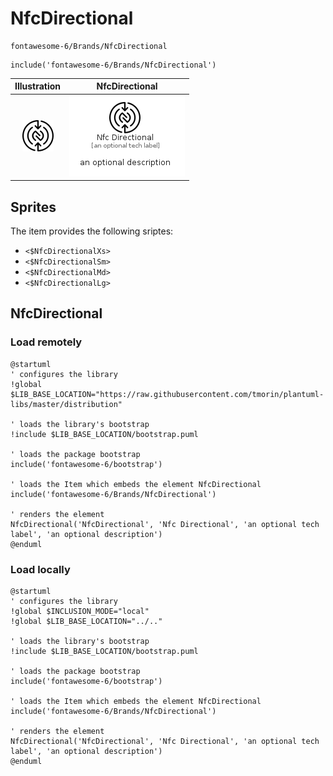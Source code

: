 # NfcDirectional


```text
fontawesome-6/Brands/NfcDirectional
```

```text
include('fontawesome-6/Brands/NfcDirectional')
```



| Illustration | NfcDirectional |
| :---: | :---: |
| ![illustration for Illustration](../../fontawesome-6/Brands/NfcDirectional.png) | ![illustration for NfcDirectional](../../fontawesome-6/Brands/NfcDirectional.Local.png) |



## Sprites
The item provides the following sriptes:

- `<$NfcDirectionalXs>`
- `<$NfcDirectionalSm>`
- `<$NfcDirectionalMd>`
- `<$NfcDirectionalLg>`





## NfcDirectional

### Load remotely
```plantuml
@startuml
' configures the library
!global $LIB_BASE_LOCATION="https://raw.githubusercontent.com/tmorin/plantuml-libs/master/distribution"

' loads the library's bootstrap
!include $LIB_BASE_LOCATION/bootstrap.puml

' loads the package bootstrap
include('fontawesome-6/bootstrap')

' loads the Item which embeds the element NfcDirectional
include('fontawesome-6/Brands/NfcDirectional')

' renders the element
NfcDirectional('NfcDirectional', 'Nfc Directional', 'an optional tech label', 'an optional description')
@enduml
```

### Load locally
```plantuml
@startuml
' configures the library
!global $INCLUSION_MODE="local"
!global $LIB_BASE_LOCATION="../.."

' loads the library's bootstrap
!include $LIB_BASE_LOCATION/bootstrap.puml

' loads the package bootstrap
include('fontawesome-6/bootstrap')

' loads the Item which embeds the element NfcDirectional
include('fontawesome-6/Brands/NfcDirectional')

' renders the element
NfcDirectional('NfcDirectional', 'Nfc Directional', 'an optional tech label', 'an optional description')
@enduml
```

